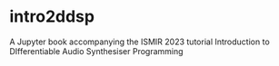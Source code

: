 # intro2ddsp
A Jupyter book accompanying the ISMIR 2023 tutorial Introduction to DIfferentiable Audio Synthesiser Programming
